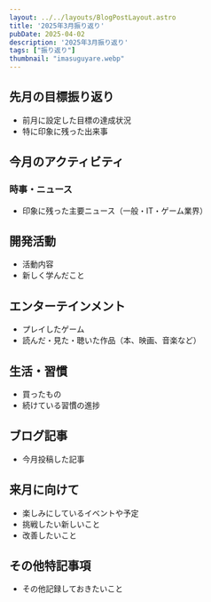 ```yaml
---
layout: ../../layouts/BlogPostLayout.astro
title: '2025年3月振り返り'
pubDate: 2025-04-02
description: '2025年3月振り返り'
tags: ["振り返り"]
thumbnail: "imasuguyare.webp"
---
```


## 先月の目標振り返り

- 前月に設定した目標の達成状況
- 特に印象に残った出来事

## 今月のアクティビティ

### 時事・ニュース

- 印象に残った主要ニュース（一般・IT・ゲーム業界）

## 開発活動

- 活動内容
- 新しく学んだこと

## エンターテインメント

- プレイしたゲーム
- 読んだ・見た・聴いた作品（本、映画、音楽など）

## 生活・習慣

- 買ったもの
- 続けている習慣の進捗

## ブログ記事

- 今月投稿した記事

## 来月に向けて

- 楽しみにしているイベントや予定
- 挑戦したい新しいこと
- 改善したいこと

## その他特記事項

- その他記録しておきたいこと
